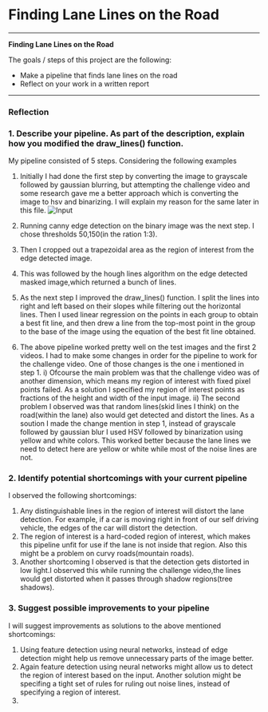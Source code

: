 # **Finding Lane Lines on the Road** 

---

**Finding Lane Lines on the Road**

The goals / steps of this project are the following:
* Make a pipeline that finds lane lines on the road
* Reflect on your work in a written report


[//]: # (Image References)

[image1]: ./test_images/solidWhiteCurve.jpg "whiteInput"
[image2]: ./test_images/solidYellowCurve.jpg "yellowInput"
[image3]: ./test_images_output/blurred_image/solidYellowCurve.jpg "whiteblur"
[image4]: ./test_images_output/blurred_image/solidYellowCurve.jpg "yellowblur"

---

### Reflection

### 1. Describe your pipeline. As part of the description, explain how you modified the draw_lines() function.

My pipeline consisted of 5 steps. 
Considering the following examples
1. Initially I had done the first step by converting the image to grayscale followed by gaussian blurring, but attempting the challenge video and some research gave me a better approach which is converting the image to hsv and binarizing. I will explain my reason for the same later in this file.
![Input][image1]
2. Running canny edge detection on the binary image was the next step. I chose thresholds 50,150(in the ration 1:3).
3. Then I cropped out a trapezoidal area as the region of interest from the edge detected image.
4. This was followed by the hough lines algorithm on the edge detected masked image,which returned a bunch of lines.
5. As the next step I improved the draw_lines() function. I split the lines into right and left based on their slopes while filtering out the horizontal lines. Then I used linear regression on the points in each group to obtain a best fit line, and then drew a line from the top-most point in the group to the base of the image using the equation of the best fit line obtained.

6. The above pipeline worked pretty well on the test images and the first 2 videos. I had to make some changes in order for the pipeline to work for the challenge video. One of those changes is the one i mentioned in step 1. 
    i) Ofcourse the main problem was that the challenge video was of another dimension, which means my region of interest with fixed pixel points failed. As a solution I specified my region of interest points as fractions of the height and width of the input image.
    ii) The second problem I observed was that random lines(skid lines I think) on the road(within the lane) also would get detected and distort the lines. As a soution I made the change mention in step 1, instead of grayscale followed by gaussian blur I used HSV followed by binarization using yellow and white colors. This worked better because the lane lines we need to detect here are yellow or white while most of the noise lines are not.


### 2. Identify potential shortcomings with your current pipeline


I observed the following shortcomings:
1. Any distinguishable lines in the region of interest will distort the lane detection. For example, if a car is moving right in front of our self driving vehicle, the edges of the car will distort the detection.
2. The region of interest is a hard-coded region of interest, which makes this pipeline unfit for use if the lane is not inside that region. Also this might be a problem on curvy roads(mountain roads).
3. Another shortcoming I observed is that the detection gets distorted in low light.I observed this while running the challenge video,the lines would get distorted when it passes through shadow regions(tree shadows).


### 3. Suggest possible improvements to your pipeline

I will suggest improvements as solutions to the above mentioned shortcomings:
1. Using feature detection using neural networks, instead of edge detection might help us remove unnecessary parts of the image better.
2. Again feature detection using neural networks might allow us to detect the region of interest based on the input. Another solution might be specifing a tight set of rules for ruling out noise lines, instead of specifying a region of interest.
3. 
